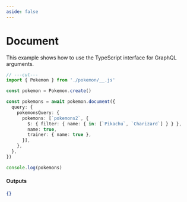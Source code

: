 ```yaml
---
aside: false
---
```


# Document

This example shows how to use the TypeScript interface for GraphQL arguments.

<!-- dprint-ignore-start -->
```ts twoslash
// ---cut---
import { Pokemon } from './pokemon/__.js'

const pokemon = Pokemon.create()

const pokemons = await pokemon.document({
  query: {
    pokemonsQuery: {
      pokemons: [`pokemons2`, {
        $: { filter: { name: { in: [`Pikachu`, `Charizard`] } } },
        name: true,
        trainer: { name: true },
      }],
    },
  },
})

console.log(pokemons)
```
<!-- dprint-ignore-end -->

#### Outputs

<!-- dprint-ignore-start -->
```json
{}
```
<!-- dprint-ignore-end -->
